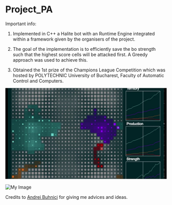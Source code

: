 # Project_PA

Important info:

1. Implemented in C++ a Halite bot with an Runtime Engine integrated within a framework given by the organisers of the project.

2. The goal of the implementation is to efficiently save the bo strength such that the highest score cells will be attacked first. A Greedy approach was used to achieve this.

3. Obtained the 1st prize of the Champions League Competition which was hosted by POLYTECHNIC University of Bucharest, Faculty of Automatic Control and Computers.

![My Image](bots.jpg)

![My Image](Halite.png)

Credits to [Andrei Buhnici](https://github.com/AndreiBuhnici) for giving me advices and ideas.
